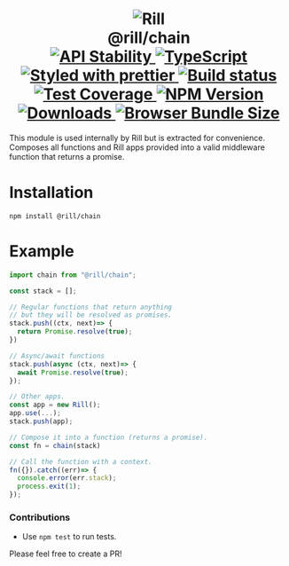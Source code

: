 <h1 align="center">
  <!-- Logo -->
  <img src="https://raw.githubusercontent.com/rill-js/rill/master/Rill-Icon.jpg" alt="Rill"/>
  <br/>
  @rill/chain
	<br/>

  <!-- Stability -->
  <a href="https://nodejs.org/api/documentation.html#documentation_stability_index">
    <img src="https://img.shields.io/badge/stability-stable-brightgreen.svg" alt="API Stability"/>
  </a>
  <!-- TypeScript -->
  <a href="http://typescriptlang.org">
    <img src="https://img.shields.io/badge/%3C%2F%3E-typescript-blue.svg" alt="TypeScript"/>
  </a>
  <!-- Prettier -->
  <a href="https://github.com/prettier/prettier">
    <img src="https://img.shields.io/badge/styled_with-prettier-ff69b4.svg" alt="Styled with prettier"/>
  </a>
  <!-- Travis build -->
  <a href="https://travis-ci.org/rill-js/@rill/chain">
  <img src="https://img.shields.io/travis/rill-js/@rill/chain.svg" alt="Build status"/>
  </a>
  <!-- Coveralls coverage -->
  <a href="https://coveralls.io/github/rill-js/@rill/chain">
    <img src="https://img.shields.io/coveralls/rill-js/@rill/chain.svg" alt="Test Coverage"/>
  </a>
  <!-- NPM version -->
  <a href="https://npmjs.org/package/@rill/chain">
    <img src="https://img.shields.io/npm/v/@rill/chain.svg" alt="NPM Version"/>
  </a>
  <!-- Downloads -->
  <a href="https://npmjs.org/package/@rill/chain">
    <img src="https://img.shields.io/npm/dm/@rill/chain.svg" alt="Downloads"/>
  </a>
  <!-- Size -->
  <a href="https://npmjs.org/package/@rill/chain">
    <img src="https://img.shields.io/badge/size-766b-green.svg" alt="Browser Bundle Size"/>
  </a>
</h1>

This module is used internally by Rill but is extracted for convenience.
Composes all functions and Rill apps provided into a valid middleware function that returns a promise.

# Installation

```console
npm install @rill/chain
```

# Example

```javascript
import chain from "@rill/chain";

const stack = [];

// Regular functions that return anything
// but they will be resolved as promises.
stack.push((ctx, next)=> {
  return Promise.resolve(true);
})

// Async/await functions
stack.push(async (ctx, next)=> {
  await Promise.resolve(true);
});

// Other apps.
const app = new Rill();
app.use(...);
stack.push(app);

// Compose it into a function (returns a promise).
const fn = chain(stack)

// Call the function with a context.
fn({}).catch((err)=> {
  console.error(err.stack);
  process.exit(1);
});
```

### Contributions

* Use `npm test` to run tests.

Please feel free to create a PR!

